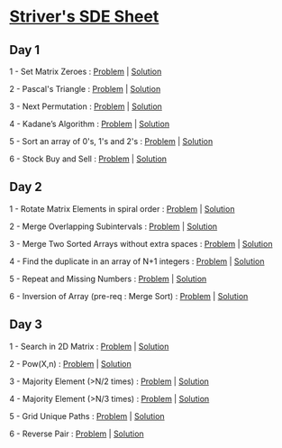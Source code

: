 # [Striver's SDE Sheet](https://takeuforward.org/interviews/strivers-sde-sheet-top-coding-interview-problems/)
## Day 1
1 - Set Matrix Zeroes : [Problem](https://leetcode.com/problems/set-matrix-zeroes/) | [Solution](https://github.com/codeash14/Strivers-SDE-Sheet/blob/main/Day%201/SetMatrixZeroes.py)

2 - Pascal's Triangle : [Problem](https://leetcode.com/problems/pascals-triangle/) | [Solution](https://github.com/codeash14/Strivers-SDE-Sheet/blob/main/Day%201/PascalsTriangle.py)

3 - Next Permutation : [Problem](https://leetcode.com/problems/next-permutation/) | [Solution](https://github.com/codeash14/Strivers-SDE-Sheet/blob/main/Day%201/NextPermutation.py)

4 - Kadane’s Algorithm : [Problem](https://leetcode.com/problems/maximum-subarray/) | [Solution](https://github.com/codeash14/Strivers-SDE-Sheet/blob/main/Day%201/KadanesAlgorithm.py)

5 - Sort an array of 0's, 1's and 2's : [Problem](https://leetcode.com/problems/sort-colors/) | [Solution](https://github.com/codeash14/Strivers-SDE-Sheet/blob/main/Day%201/SortAnArrayof0s1sAnd2s.py)

6 - Stock Buy and Sell : [Problem](https://leetcode.com/problems/best-time-to-buy-and-sell-stock/) | [Solution](https://github.com/codeash14/Strivers-SDE-Sheet/blob/main/Day%201/StockBuyAndSell.py)

## Day 2
1 - Rotate Matrix Elements in spiral order : [Problem](https://bit.ly/3rhVUWx) | [Solution](https://github.com/codeash14/Strivers-SDE-Sheet/blob/main/Day%202/RotateMatrix.py)

2 - Merge Overlapping Subintervals : [Problem](https://leetcode.com/problems/merge-intervals/) | [Solution](https://github.com/codeash14/Strivers-SDE-Sheet/blob/main/Day%202/MergeOverlappingSubintervals.py)

3 - Merge Two Sorted Arrays without extra spaces : [Problem](https://leetcode.com/problems/merge-sorted-array/) | [Solution](https://github.com/codeash14/Strivers-SDE-Sheet/blob/main/Day%202/Merge2SortedArrays.py)

4 - Find the duplicate in an array of N+1 integers : [Problem](https://leetcode.com/problems/find-the-duplicate-number/) | [Solution](https://github.com/codeash14/Strivers-SDE-Sheet/blob/main/Day%202/FindDuplicate.py)

5 - Repeat and Missing Numbers : [Problem](https://www.interviewbit.com/problems/repeat-and-missing-number-array/) | [Solution](https://github.com/codeash14/Strivers-SDE-Sheet/blob/main/Day%202/Repeat%26Missing.py)

6 - Inversion of Array (pre-req : Merge Sort) : [Problem](https://www.codingninjas.com/codestudio/problems/count-inversions_615) | [Solution](https://github.com/codeash14/Strivers-SDE-Sheet/blob/main/Day%202/ArrayInversion.py)

## Day 3
1 - Search in 2D Matrix : [Problem](https://leetcode.com/problems/search-a-2d-matrix/) | [Solution](https://github.com/codeash14/Strivers-SDE-Sheet/blob/main/Day%202/RotateMatrix.py)

2 - Pow(X,n) : [Problem](https://leetcode.com/problems/powx-n/) | [Solution](https://github.com/codeash14/Strivers-SDE-Sheet/blob/main/Day%202/MergeOverlappingSubintervals.py)

3 - Majority Element (>N/2 times) : [Problem](https://leetcode.com/problems/majority-element/) | [Solution](https://github.com/codeash14/Strivers-SDE-Sheet/blob/main/Day%202/Merge2SortedArrays.py)

4 - Majority Element (>N/3 times) : [Problem](https://leetcode.com/problems/majority-element-ii/) | [Solution](https://github.com/codeash14/Strivers-SDE-Sheet/blob/main/Day%202/FindDuplicate.py)

5 - Grid Unique Paths : [Problem](https://leetcode.com/problems/unique-paths/) | [Solution](https://github.com/codeash14/Strivers-SDE-Sheet/blob/main/Day%202/Repeat%26Missing.py)

6 - Reverse Pair : [Problem](https://leetcode.com/problems/reverse-pairs/) | [Solution](https://github.com/codeash14/Strivers-SDE-Sheet/blob/main/Day%202/ArrayInversion.py)
